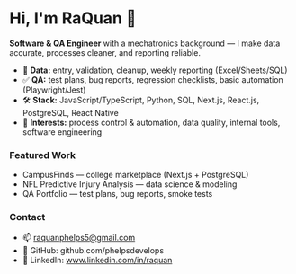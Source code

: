 # Hi, I'm RaQuan 👋

**Software & QA Engineer** with a mechatronics background — I make data accurate, processes cleaner, and reporting reliable.

- 🧹 **Data:** entry, validation, cleanup, weekly reporting (Excel/Sheets/SQL)
- ✅ **QA:** test plans, bug reports, regression checklists, basic automation (Playwright/Jest)
- 🛠️ **Stack:** JavaScript/TypeScript, Python, SQL, Next.js, React.js, PostgreSQL, React Native
- 🎯 **Interests:** process control & automation, data quality, internal tools, software engineering

### Featured Work
- CampusFinds — college marketplace (Next.js + PostgreSQL)
- NFL Predictive Injury Analysis — data science & modeling
- QA Portfolio — test plans, bug reports, smoke tests

### Contact
- 📫 raquanphelps5@gmail.com  
- 🔗 GitHub: github.com/phelpsdevelops  
- 🔗 LinkedIn: www.linkedin.com/in/raquan
